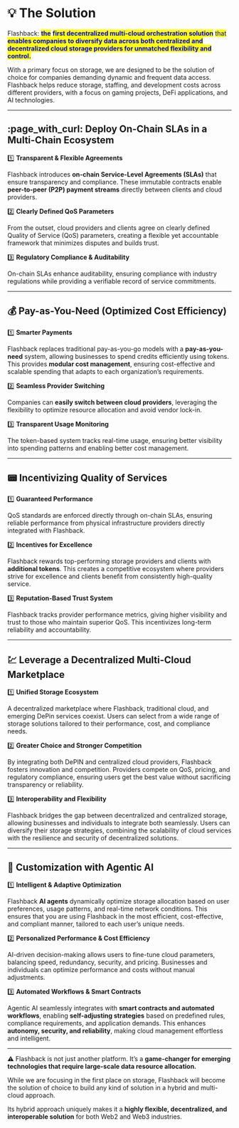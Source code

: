 # 💡 The Solution

Flashback: <mark style="color:blue;">**the**</mark> <mark style="color:blue;">**first decentralized multi-cloud orchestration solution**</mark> <mark style="color:blue;"></mark><mark style="color:blue;">that</mark> <mark style="color:blue;"></mark><mark style="color:blue;">**enables companies to diversify data across both centralized and decentralized cloud storage providers for unmatched flexibility and control.**</mark>

With a primary focus on storage, we are designed to be the solution of choice for companies demanding dynamic and frequent data access. Flashback helps reduce storage, staffing, and development costs across different providers, with a focus on gaming projects, DeFi applications, and AI technologies.

***

## :page\_with\_curl: **Deploy On-Chain** SLAs **in a Multi-Chain Ecosystem**

:one: **Transparent & Flexible Agreements**

Flashback introduces **on-chain Service-Level Agreements (SLAs)** that ensure transparency and compliance. These immutable contracts enable **peer-to-peer (P2P) payment streams** directly between clients and cloud providers.

:two: **Clearly Defined QoS Parameters**

From the outset, cloud providers and clients agree on clearly defined Quality of Service (QoS) parameters, creating a flexible yet accountable framework that minimizes disputes and builds trust.

:three: **Regulatory Compliance & Auditability**

On-chain SLAs enhance auditability, ensuring compliance with industry regulations while providing a verifiable record of service commitments.

***

## :moneybag: **Pay-as-You-Need (**&#x4F;ptimized Cost Efficiency)

:one: **Smarter Payments**

Flashback replaces traditional pay-as-you-go models with a **pay-as-you-need** system, allowing businesses to spend credits efficiently using tokens. This provides **modular cost management**, ensuring cost-effective and scalable spending that adapts to each organization’s requirements.

:two: **Seamless Provider Switching**

Companies can **easily switch between cloud providers**, leveraging the flexibility to optimize resource allocation and avoid vendor lock-in.

:three: **Transparent Usage Monitoring**

The token-based system tracks real-time usage, ensuring better visibility into spending patterns and enabling better cost management.

***

## :pager: Incentivizing Quality of Services

:one: **Guaranteed Performance**

QoS standards are enforced directly through on-chain SLAs, ensuring reliable performance from physical infrastructure providers directly integrated with Flashback.

:two: **Incentives for Excellence**

Flashback rewards top-performing storage providers and clients with **additional tokens**. This creates a competitive ecosystem where providers strive for excellence and clients benefit from consistently high-quality service.

:three: **Reputation-Based Trust System**

Flashback tracks provider performance metrics, giving higher visibility and trust to those who maintain superior QoS. This incentivizes long-term reliability and accountability.

***

## :chart: **Leverage a Decentralized Multi-Cloud** Marketplace

:one: **Unified Storage Ecosystem**

A decentralized marketplace where Flashback, traditional cloud, and emerging DePin services coexist. Users can select from a wide range of storage solutions tailored to their performance, cost, and compliance needs.

:two: **Greater Choice and Stronger Competition**

By integrating both DePIN and centralized cloud providers, Flashback fosters innovation and competition. Providers compete on QoS, pricing, and regulatory compliance, ensuring users get the best value without sacrificing transparency or reliability.

:three: **Interoperability and Flexibility**

Flashback bridges the gap between decentralized and centralized storage, allowing businesses and individuals to integrate both seamlessly. Users can diversify their storage strategies, combining the scalability of cloud services with the resilience and security of decentralized solutions.

***

## :robot: **Customization with Agentic AI**

:one: **Intelligent & Adaptive Optimization**

Flashback **AI agents** dynamically optimize storage allocation based on user preferences, usage patterns, and real-time network conditions. This ensures that you are using Flashback in the most efficient, cost-effective, and compliant manner, tailored to each user’s unique needs.

:two:  **Personalized Performance & Cost Efficiency**

AI-driven decision-making allows users to fine-tune cloud parameters, balancing speed, redundancy, security, and pricing. Businesses and individuals can optimize performance and costs without manual adjustments.

:three: **Automated Workflows & Smart Contracts**

Agentic AI seamlessly integrates with **smart contracts and automated workflows**, enabling **self-adjusting strategies** based on predefined rules, compliance requirements, and application demands. This enhances **autonomy, security, and reliability**, making cloud management effortless and intelligent.

***

:warning: Flashback is not just another platform. It’s a **game-changer for emerging technologies that require large-scale data resource allocation.**

While we are focusing in the first place on storage, Flashback will become the solution of choice to build any kind of solution in a hybrid and multi-cloud approach.

Its hybrid approach uniquely makes it a **highly flexible, decentralized, and interoperable solution** for both Web2 and Web3 industries.
